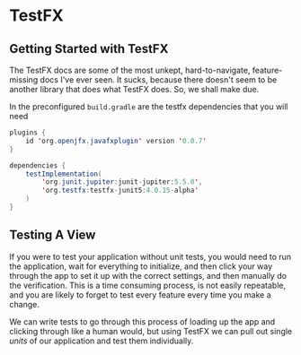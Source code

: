 # TestFX

## Getting Started with TestFX

The TestFX docs are some of the most unkept, hard-to-navigate, feature-missing docs I've ever seen. It sucks, because there doesn't seem to be another library that does what TestFX does. So, we shall make due. 

In the preconfigured `build.gradle` are the testfx dependencies that you will need

```java
plugins {
    id 'org.openjfx.javafxplugin' version '0.0.7'
}

dependencies {
    testImplementation(
        'org.junit.jupiter:junit-jupiter:5.5.0',
        'org.testfx:testfx-junit5:4.0.15-alpha'
    )
}
```

## Testing A View

If you were to test your application without unit tests, you would need to run the application, wait for everything to initialize, and then click your way through the app to set it up with the correct settings, and then manually do the verification. This is a time consuming process, is not easily repeatable, and you are likely to forget to test every feature every time you make a change.

We can write tests to go through this process of loading up the app and clicking through like a human would, but using TestFX we can pull out single *units* of our application and test them individually.

